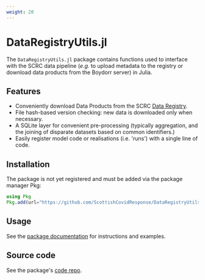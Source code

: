```yaml
---
weight: 20
---
```


# DataRegistryUtils.jl

The `DataRegistryUtils.jl` package contains functions used to interface with the SCRC data pipeline (*e.g.* to upload metadata to the registry or download data products from the Boydorr server) in Julia.

## Features
- Conveniently download Data Products from the SCRC [Data Registry](https://data.scrc.uk/).
- File hash-based version checking: new data is downloaded only when necessary.
- A SQLite layer for convenient pre-processing (typically aggregation, and the joining of disparate datasets based on common identifiers.)
- Easily register model code or realisations (i.e. 'runs') with a single line of code.

## Installation

The package is not yet registered and must be added via the package manager Pkg:

``` julia
using Pkg
Pkg.add(url="https://github.com/ScottishCovidResponse/DataRegistryUtils.jl")
```

## Usage

See the [package documentation][docs] for instructions and examples.

## Source code

See the package's [code repo][repo].

[docs]: https://scottishcovidresponse.github.io/DataRegistryUtils.jl/stable/
[repo]: https://github.com/ScottishCovidResponse/DataRegistryUtils.jl
